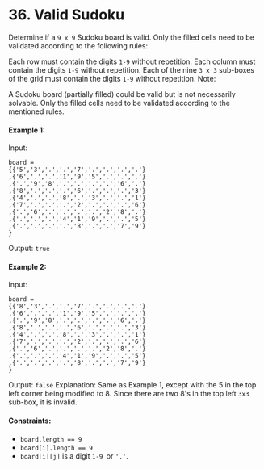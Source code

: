 # 36. Valid Sudoku

Determine if a `9 x 9` Sudoku board is valid. Only the filled cells need to be validated according to the following rules:

Each row must contain the digits `1-9` without repetition.
Each column must contain the digits `1-9` without repetition.
Each of the nine `3 x 3` sub-boxes of the grid must contain the digits `1-9` without repetition.
Note:

A Sudoku board (partially filled) could be valid but is not necessarily solvable.
Only the filled cells need to be validated according to the mentioned rules.
 

#### Example 1:


Input: 
```
board = 
{{'5','3','.','.','7','.','.','.','.'}
,{'6','.','.','1','9','5','.','.','.'}
,{'.','9','8','.','.','.','.','6','.'}
,{'8','.','.','.','6','.','.','.','3'}
,{'4','.','.','8','.','3','.','.','1'}
,{'7','.','.','.','2','.','.','.','6'}
,{'.','6','.','.','.','.','2','8','.'}
,{'.','.','.','4','1','9','.','.','5'}
,{'.','.','.','.','8','.','.','7','9'}
}
```
Output: `true`

#### Example 2:
Input: 
```
board = 
{{'8','3','.','.','7','.','.','.','.'}
,{'6','.','.','1','9','5','.','.','.'}
,{'.','9','8','.','.','.','.','6','.'}
,{'8','.','.','.','6','.','.','.','3'}
,{'4','.','.','8','.','3','.','.','1'}
,{'7','.','.','.','2','.','.','.','6'}
,{'.','6','.','.','.','.','2','8','.'}
,{'.','.','.','4','1','9','.','.','5'}
,{'.','.','.','.','8','.','.','7','9'}
}
```

Output: `false`
Explanation: Same as Example 1, except with the 5 in the top left corner being modified to 8. Since there are two 8's in the top left `3x3` sub-box, it is invalid.
 

#### Constraints:

- `board.length == 9`
- `board[i].length == 9`
- `board[i][j]` is a digit `1-9 `or `'.'`.